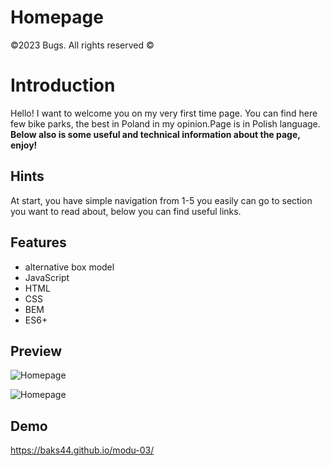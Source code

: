 # Homepage
©2023 Bugs. All rights reserved ©
# Introduction
Hello! I want to welcome you on my very first time page. You can find here few bike parks, the best in Poland in my opinion.Page is in Polish language. **Below also is some useful and technical information about the page, enjoy!**

## Hints
At start, you have simple navigation from 1-5 you easily can go to section you want to read about, below you can find useful links.

## Features
- alternative box model
- JavaScript
- HTML
- CSS
- BEM
- ES6+

## Preview
![Homepage](https://github.com/Baks44/modu-03/blob/main/image/preview.gif?raw=true)

![Homepage](https://github.com/Baks44/modu-03/blob/main/image/preview2.gif?raw=true)

## Demo
https://baks44.github.io/modu-03/
